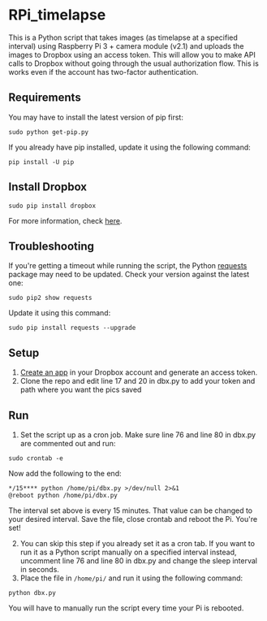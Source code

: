 # RPi_timelapse
This is a Python script that takes images (as timelapse at a specified interval) using Raspberry Pi 3 + camera module (v2.1) and uploads the images to Dropbox using an access token. This will allow you to make API calls to Dropbox without going through the usual authorization flow. This is works even if the account has two-factor authentication.


## Requirements
You may have to install the latest version of pip first:

    sudo python get-pip.py

If you already have pip installed, update it using the following command:

    pip install -U pip


## Install Dropbox

    sudo pip install dropbox

For more information, check [here](https://www.dropbox.com/developers/documentation/python).

## Troubleshooting
If you're getting a timeout while running the script, the Python [requests](https://pypi.python.org/pypi/requests) package may need to be updated. Check your version against the latest one:

    sudo pip2 show requests

Update it using this command:

    sudo pip install requests --upgrade

## Setup
1. [Create an app](https://www.dropbox.com/developers/apps) in your Dropbox account and generate an access token.
2. Clone the repo and edit line 17 and 20 in dbx.py to add your token and path where you want the pics saved

## Run
1. Set the script up as a cron job. Make sure line 76 and line 80 in dbx.py are commented out and run:
```
sudo crontab -e
```
Now add the following to the end:
```
*/15**** python /home/pi/dbx.py >/dev/null 2>&1
@reboot python /home/pi/dbx.py
```
The interval set above is every 15 minutes. That value can be changed to your desired interval. Save the file, close crontab and reboot the Pi. You're set!

2. You can skip this step if you already set it as a cron tab. If you want to run it as a Python script manually on a specified interval instead, uncomment line 76 and line 80 in dbx.py and change the sleep interval in seconds.
3. Place the file in `/home/pi/` and run it using the following command:
```
python dbx.py
```
You will have to manually run the script every time your Pi is rebooted.
